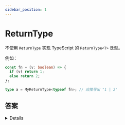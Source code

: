 ```yaml
---
sidebar_position: 1
---
```


# ReturnType

不使用 `ReturnType` 实现 TypeScript 的 `ReturnType<T>` 泛型。

例如：

```ts
const fn = (v: boolean) => {
  if (v) return 1;
  else return 2;
};

type a = MyReturnType<typeof fn>; // 应推导出 "1 | 2"
```

## 答案

<details>
```ts
type MyReturnType<T> = T extends (...args: any[]) => infer P ? P : never
```

</details>
